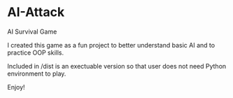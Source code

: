 # AI-Attack
AI Survival Game

I created this game as a fun project to better understand basic AI and to practice OOP skills.  

Included in /dist is an exectuable version so that user does not need Python environment to play.

Enjoy!
